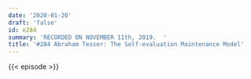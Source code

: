```yaml
---
date: '2020-01-20'
draft: 'false'
id: e284
summary: 'RECORDED ON NOVEMBER 11th, 2019.  '
title: '#284 Abraham Tesser: The Self-evaluation Maintenance Model'
---
```

{{< episode >}}
